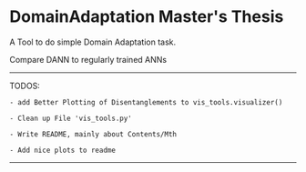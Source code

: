 # DomainAdaptation Master's Thesis
A Tool to do simple Domain Adaptation task.

Compare DANN to regularly trained ANNs

____________________________
TODOS:

    - add Better Plotting of Disentanglements to vis_tools.visualizer()
    
    - Clean up File 'vis_tools.py'
    
    - Write README, mainly about Contents/Mth
    
    - Add nice plots to readme
    
____________________________
